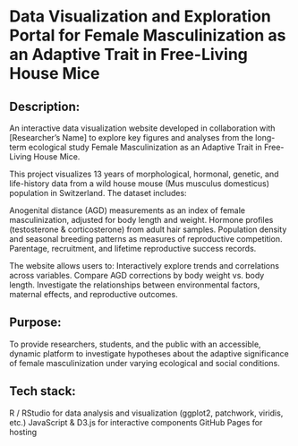 # Data Visualization and Exploration Portal for Female Masculinization as an Adaptive Trait in Free-Living House Mice

## Description:
An interactive data visualization website developed in collaboration with [Researcher’s Name] to explore key figures and analyses from the long-term ecological study Female Masculinization as an Adaptive Trait in Free-Living House Mice.

This project visualizes 13 years of morphological, hormonal, genetic, and life-history data from a wild house mouse (Mus musculus domesticus) population in Switzerland. The dataset includes:

Anogenital distance (AGD) measurements as an index of female masculinization, adjusted for body length and weight.
Hormone profiles (testosterone & corticosterone) from adult hair samples.
Population density and seasonal breeding patterns as measures of reproductive competition.
Parentage, recruitment, and lifetime reproductive success records.

The website allows users to:
Interactively explore trends and correlations across variables.
Compare AGD corrections by body weight vs. body length.
Investigate the relationships between environmental factors, maternal effects, and reproductive outcomes.

## Purpose:
To provide researchers, students, and the public with an accessible, dynamic platform to investigate hypotheses about the adaptive significance of female masculinization under varying ecological and social conditions.

## Tech stack:

R / RStudio for data analysis and visualization (ggplot2, patchwork, viridis, etc.)
JavaScript & D3.js for interactive components
GitHub Pages for hosting
